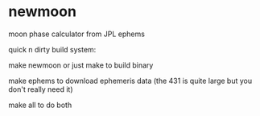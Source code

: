 # newmoon
moon phase calculator from JPL ephems

quick n dirty build system:

make newmoon or just make to build binary

make ephems to download ephemeris data (the 431 is quite large but you don't really need it)

make all to do both
